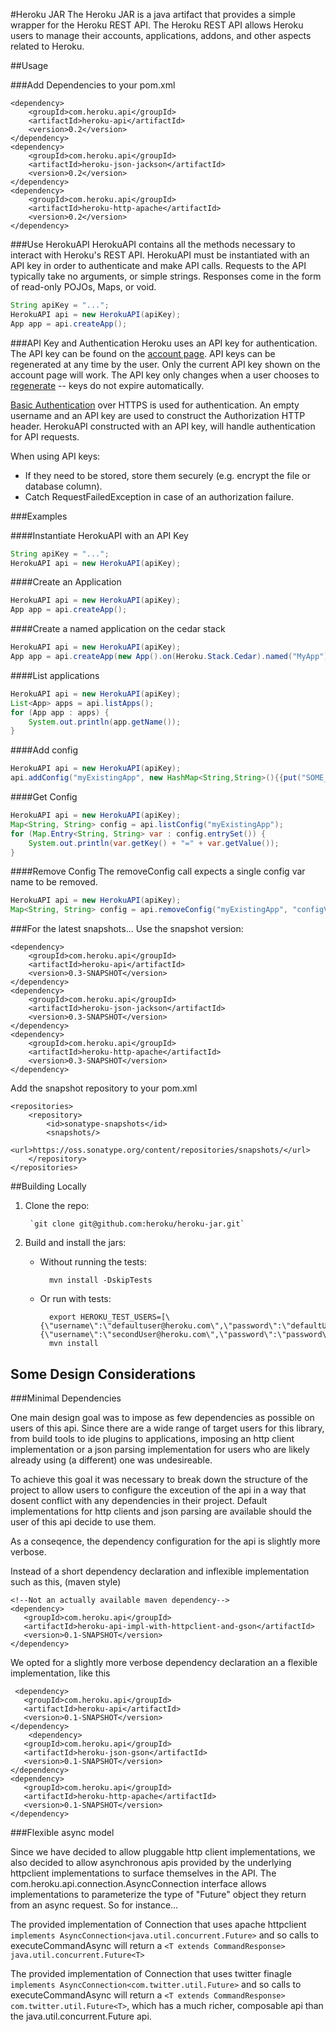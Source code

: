 #Heroku JAR
The Heroku JAR is a java artifact that provides a simple wrapper for the Heroku REST API. The Heroku REST API allows Heroku users to manage their accounts, applications, addons, and other aspects related to Heroku.

##Usage

###Add Dependencies to your pom.xml

    <dependency>
        <groupId>com.heroku.api</groupId>
        <artifactId>heroku-api</artifactId>
        <version>0.2</version>
    </dependency>
    <dependency>
        <groupId>com.heroku.api</groupId>
        <artifactId>heroku-json-jackson</artifactId>
        <version>0.2</version>
    </dependency>
    <dependency>
        <groupId>com.heroku.api</groupId>
        <artifactId>heroku-http-apache</artifactId>
        <version>0.2</version>
    </dependency>


###Use HerokuAPI
HerokuAPI contains all the methods necessary to interact with Heroku's REST API. HerokuAPI must be instantiated with an
API key in order to authenticate and make API calls. Requests to the API typically take no arguments, or simple strings. 
Responses come in the form of read-only POJOs, Maps, or void. 

```java
String apiKey = "...";
HerokuAPI api = new HerokuAPI(apiKey);
App app = api.createApp();
```


###API Key and Authentication
Heroku uses an API key for authentication. The API key can be found on the [account page](https://api.heroku.com/account).
API keys can be regenerated at any time by the user. Only the current API key shown on the account page will work. The API
key only changes when a user chooses to [regenerate](https://api.heroku.com/account) -- keys do not expire automatically.

[Basic Authentication](http://www.ietf.org/rfc/rfc2617.txt) over HTTPS is used for authentication. An empty username and
an API key are used to construct the Authorization HTTP header. HerokuAPI constructed with an API key, will handle 
authentication for API requests.

When using API keys:
* If they need to be stored, store them securely (e.g. encrypt the file or database column).
* Catch RequestFailedException in case of an authorization failure.

###Examples

####Instantiate HerokuAPI with an API Key
```java
String apiKey = "...";
HerokuAPI api = new HerokuAPI(apiKey);
```

####Create an Application
```java
HerokuAPI api = new HerokuAPI(apiKey);
App app = api.createApp();
```

####Create a named application on the cedar stack
```java
HerokuAPI api = new HerokuAPI(apiKey);
App app = api.createApp(new App().on(Heroku.Stack.Cedar).named("MyApp"));
```

####List applications
```java
HerokuAPI api = new HerokuAPI(apiKey);
List<App> apps = api.listApps();
for (App app : apps) {
    System.out.println(app.getName());
}
```

####Add config
```java
HerokuAPI api = new HerokuAPI(apiKey);
api.addConfig("myExistingApp", new HashMap<String,String>(){{put("SOME_KEY", "SOMEVALUE")}});
```

####Get Config
```java
HerokuAPI api = new HerokuAPI(apiKey);
Map<String, String> config = api.listConfig("myExistingApp");
for (Map.Entry<String, String> var : config.entrySet()) {
    System.out.println(var.getKey() + "=" + var.getValue());
}
```

####Remove Config
The removeConfig call expects a single config var name to be removed.
```java
HerokuAPI api = new HerokuAPI(apiKey);
Map<String, String> config = api.removeConfig("myExistingApp", "configVarToRemove");
```

###For the latest snapshots...
Use the snapshot version:

    <dependency>
        <groupId>com.heroku.api</groupId>
        <artifactId>heroku-api</artifactId>
        <version>0.3-SNAPSHOT</version>
    </dependency>
    <dependency>
        <groupId>com.heroku.api</groupId>
        <artifactId>heroku-json-jackson</artifactId>
        <version>0.3-SNAPSHOT</version>
    </dependency>
    <dependency>
        <groupId>com.heroku.api</groupId>
        <artifactId>heroku-http-apache</artifactId>
        <version>0.3-SNAPSHOT</version>
    </dependency>

Add the snapshot repository to your pom.xml

    <repositories>
        <repository>
            <id>sonatype-snapshots</id>
            <snapshots/>
            <url>https://oss.sonatype.org/content/repositories/snapshots/</url>
        </repository>
    </repositories>

##Building Locally

1. Clone the repo:

        `git clone git@github.com:heroku/heroku-jar.git`

2. Build and install the jars:

    * Without running the tests:

            mvn install -DskipTests

    * Or run with tests:

            export HEROKU_TEST_USERS=[\{\"username\":\"defaultuser@heroku.com\",\"password\":\"defaultUserPass\",\"apikey\":\"defaultUserAPIKey\",\"defaultuser\":\"true\"\},\{\"username\":\"secondUser@heroku.com\",\"password\":\"password\",\"apikey\":\"apiKey\"\}]
            mvn install


## Some Design Considerations

###Minimal Dependencies

One main design goal was to impose as few dependencies as possible on users of this api. Since there are
a wide range of target users for this library, from build tools to ide plugins to applications,
imposing an http client implementation or a json parsing implementation for users who are likely
already using (a different) one was undesireable.

To achieve this goal it was necessary to break down the structure of the project to allow users to configure the exceution of the api
in a way that dosent conflict with any dependencies in their project. Default implementations for http clients and json parsing are
available should the user of this api decide to use them.

As a conseqence, the dependency configuration for the api is slightly more verbose.

Instead of a short dependency declaration and inflexible implementation such as this, (maven style)

    <!--Not an actually available maven dependency-->
    <dependency>
       <groupId>com.heroku.api</groupId>
       <artifactId>heroku-api-impl-with-httpclient-and-gson</artifactId>
       <version>0.1-SNAPSHOT</version>
    </dependency>

We opted for a slightly more verbose dependency declaration an a flexible implementation, like this

     <dependency>
       <groupId>com.heroku.api</groupId>
       <artifactId>heroku-api</artifactId>
       <version>0.1-SNAPSHOT</version>
    </dependency>
        <dependency>
       <groupId>com.heroku.api</groupId>
       <artifactId>heroku-json-gson</artifactId>
       <version>0.1-SNAPSHOT</version>
    </dependency>
    <dependency>
       <groupId>com.heroku.api</groupId>
       <artifactId>heroku-http-apache</artifactId>
       <version>0.1-SNAPSHOT</version>
    </dependency>

###Flexible async model

Since we have decided to allow pluggable http client implementations, we also decided to allow asynchronous apis provided by the underlying httpclient
implementations to surface themselves in the API. The com.heroku.api.connection.AsyncConnection interface allows implementations to parameterize the type of
"Future" object they return from an async request. So for instance...

The provided implementation of Connection that uses apache httpclient `implements AsyncConnection<java.util.concurrent.Future>` and so
calls to executeCommandAsync will return a `<T extends CommandResponse> java.util.concurrent.Future<T>`

The provided implementation of Connection that uses twitter finagle `implements AsyncConnection<com.twitter.util.Future>` and so
calls to executeCommandAsync will return a `<T extends CommandResponse> com.twitter.util.Future<T>`, which has a much richer, composable api
than the java.util.concurrent.Future api.
